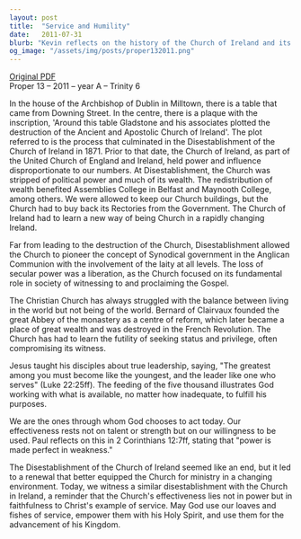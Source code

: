 ```yaml
---
layout: post
title:  "Service and Humility"
date:   2011-07-31
blurb: "Kevin reflects on the history of the Church of Ireland and its journey from political power to a focus on serving the community. He emphasizes the importance of humility and service, drawing parallels between the disciples' experiences and the modern Church's challenges. The sermon encourages finding strength in weakness and being willing instruments of God's work, using the feeding of the five thousand as a metaphor for God's ability to work through our inadequacies."
og_image: "/assets/img/posts/proper132011.png"
---
```

[Original PDF](/assets/pdf/proper132011.pdf)    
Proper 13 – 2011 – year A – Trinity 6

In the house of the Archbishop of Dublin in Milltown, there is a table that came from Downing Street. In the centre, there is a plaque with the inscription, 'Around this table Gladstone and his associates plotted the destruction of the Ancient and Apostolic Church of Ireland'. The plot referred to is the process that culminated in the Disestablishment of the Church of Ireland in 1871. Prior to that date, the Church of Ireland, as part of the United Church of England and Ireland, held power and influence disproportionate to our numbers. At Disestablishment, the Church was stripped of political power and much of its wealth. The redistribution of wealth benefited Assemblies College in Belfast and Maynooth College, among others. We were allowed to keep our Church buildings, but the Church had to buy back its Rectories from the Government. The Church of Ireland had to learn a new way of being Church in a rapidly changing Ireland.

Far from leading to the destruction of the Church, Disestablishment allowed the Church to pioneer the concept of Synodical government in the Anglican Communion with the involvement of the laity at all levels. The loss of secular power was a liberation, as the Church focused on its fundamental role in society of witnessing to and proclaiming the Gospel.

The Christian Church has always struggled with the balance between living in the world but not being of the world. Bernard of Clairvaux founded the great Abbey of the monastery as a centre of reform, which later became a place of great wealth and was destroyed in the French Revolution. The Church has had to learn the futility of seeking status and privilege, often compromising its witness.

Jesus taught his disciples about true leadership, saying, "The greatest among you must become like the youngest, and the leader like one who serves" (Luke 22:25ff). The feeding of the five thousand illustrates God working with what is available, no matter how inadequate, to fulfill his purposes.

We are the ones through whom God chooses to act today. Our effectiveness rests not on talent or strength but on our willingness to be used. Paul reflects on this in 2 Corinthians 12:7ff, stating that "power is made perfect in weakness."

The Disestablishment of the Church of Ireland seemed like an end, but it led to a renewal that better equipped the Church for ministry in a changing environment. Today, we witness a similar disestablishment with the Church in Ireland, a reminder that the Church's effectiveness lies not in power but in faithfulness to Christ's example of service. May God use our loaves and fishes of service, empower them with his Holy Spirit, and use them for the advancement of his Kingdom.

